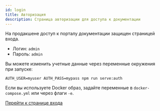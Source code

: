 ```yaml
---
id: login
title: Авторизация
description: Страница авторизации для доступа к документации
---
```


На продакшене доступ к порталу документации защищен страницей входа. 

- Логин: `admin`
- Пароль: `admin`

Вы можете изменить учетные данные через переменные окружения при запуске:

```
AUTH_USER=myuser AUTH_PASS=mypass npm run serve:auth
```

Если вы используете Docker образ, задайте переменные в `docker-compose.yml` или через флаги `-e`.

[Перейти к странице входа](/login)

